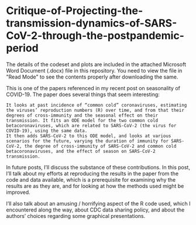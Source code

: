# Critique-of-Projecting-the-transmission-dynamics-of-SARS-CoV-2-through-the-postpandemic-period

The details of the codeset and plots are included in the attached Microsoft Word Document (.docx) file in this repository. 
You need to view the file in "Read Mode" to see the contents properly after downloading the same.

This is one of the papers referenced in my recent post on seasonality of COVID-19. The paper does several things that seem interesting:

    It looks at past incidence of “common cold” coronaviruses, estimating the viruses’ reproduction numbers (R) over time, and from that their degrees of cross-immunity and the seasonal effect on their transmission. It fits an ODE model for the two common cold betacoronaviruses, which are related to SARS-CoV-2 (the virus for COVID-19), using the same data.
    It then adds SARS-CoV-2 to this ODE model, and looks at various scenarios for the future, varying the duration of immunity for SARS-CoV-2, the degree of cross-immunity of SARS-CoV-2 and common cold betacoronaviruses, and the effect of season on SARS-CoV-2 transmission.

In future posts, I’ll discuss the substance of these contributions. In this post, I’ll talk about my efforts at reproducing the results in the paper from the code and data available, which is a prerequisite for examining why the results are as they are, and for looking at how the methods used might be improved.

I’ll also talk about an amusing / horrifying aspect of the R code used, which I encountered along the way, about CDC data sharing policy, and about the authors’ choices regarding some graphical presentations.
